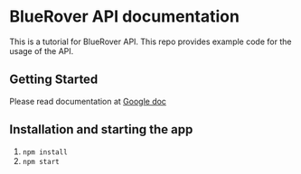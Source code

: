# BlueRover API documentation
This is a tutorial for BlueRover API. This repo provides example code for the usage of the API.

## Getting Started
Please read documentation at [Google doc](https://docs.google.com/document/d/1pm-mwodgk9Z6UXbrO2o4PNUzkr_9hIy7nPnNGMJEvTE/edit?usp=sharing)

## Installation and starting the app
1. `npm install`
2. `npm start`